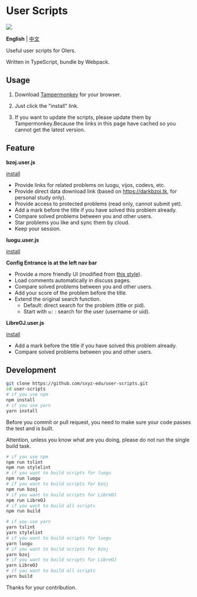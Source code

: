 # User Scripts

[![](https://travis-ci.com/sxyz-edu/user-scripts.svg?branch=master)](https://travis-ci.com/sxyz-edu/user-scripts)

**English** | [中文](./README-zh.md)

Useful user scripts for OIers.

Written in TypeScript, bundle by Webpack.

## Usage

1. Download [Tampermonkey](https://tampermonkey.net/) for your browser.

2. Just click the "install" link.

3. If you want to update the scripts, please update them by Tampermonkey.Because the links in this page have cached so you cannot get the latest version.

## Feature

**bzoj.user.js**

[install][bzoj-user-js]

- Provide links for related problems on luogu, vijos, codevs, etc.
- Provide direct data download link (based on <https://darkbzoj.tk>, for personal study only).
- Provide access to protected problems (read only, cannot submit yet).
- Add a mark before the title if you have solved this problem already.
- Compare solved problems between you and other users.
- Star problems you like and sync them by cloud.
- Keep your session.

**luogu.user.js**

[install][luogu-user-js]

**Config Entrance is at the left nav bar**

- Provide a more friendly UI (modified from [this style]).
- Load comments automatically in discuss pages.
- Compare solved problems between you and other users.
- Add your score of the problem before the title.
- Extend the original search function.
  - Default: direct search for the problem (title or pid).
  - Start with `u:` : search for the user (username or uid).

**LibreOJ.user.js**

[install][libreoj-user-js]

- Add a mark before the title if you have solved this problem already.
- Compare solved problems between you and other users.

## Development

```bash
git clone https://github.com/sxyz-edu/user-scripts.git
cd user-scripts
# if you use npm
npm install
# if you use yarn
yarn install
```

Before you commit or pull request, you need to make sure your code passes the test and is built.

Attention, unless you know what are you doing, please do not run the single build task.

```bash
# if you use npm
npm run tslint
npm run stylelint
# if you want to build scripts for luogu
npm run luogu
# if you want to build scripts for bzoj
npm run bzoj
# if you want to build scripts for LibreOJ
npm run LibreOJ
# if you want to build all scripts
npm run build

# if you use yarn
yarn tslint
yarn stylelint
# if you want to build scripts for luogu
yarn luogu
# if you want to build scripts for bzoj
yarn bzoj
# if you want to build scripts for LibreOJ
yarn LibreOJ
# if you want to build all scripts
yarn build
```

Thanks for your contribution.

[bzoj-user-js]: https://cdn.jsdelivr.net/gh/sxyz-edu/user-scripts/dist/bzoj.user.js
[luogu-user-js]: https://cdn.jsdelivr.net/gh/sxyz-edu/user-scripts/dist/luogu.user.js
[libreoj-user-js]: https://cdn.jsdelivr.net/gh/sxyz-edu/user-scripts/dist/LibreOJ.user.js
[this style]: https://userstyles.org/styles/166554/argon-design-luogu-argon-design

